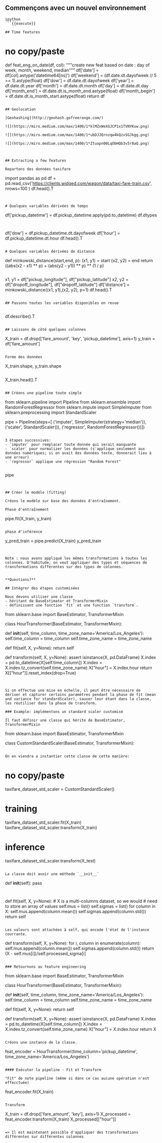 
## Commençons avec un nouvel environnement

```
ipython
```{{execute}}

## Time features

```
# no copy/paste
def feat_eng_on_date(df, col):
    """create new feat based on date :
    day of week, month, weekend, median"""
    df['date'] = df[col].astype('datetime64[ns]')
    df['weekend'] = (df.date.dt.dayofweek // 5 == 1).astype(float)
    df['dow'] = df.date.dt.dayofweek
    df['year'] = df.date.dt.year
    df['month'] = df.date.dt.month
    df['day'] = df.date.dt.day
    df['month_end'] = df.date.dt.is_month_end.astype(float)
    df['month_begin'] = df.date.dt.is_month_start.astype(float)
    return df
```

## Geolocation

[Geohashing](http://geohash.gofreerange.com/)

![](https://miro.medium.com/max/1400/1*klMZxWeXGJCP1x1TVNYKuw.png)

![](https://miro.medium.com/max/1400/1*ubDJJQrnzqw4kQzvSGJkgg.png)

![](https://miro.medium.com/max/1400/1*Ztuopn00LqObHQb3v5r8aQ.png)



## Extracting a few features

Repartons des données taxifare

```
import pandas as pd
df = pd.read_csv('https://clients.widged.com/wagon/data/taxi-fare-train.csv', nrows=100 )
df.head().T
```{{copy}}


# Quelques variables dérivées de temps

```
df['pickup_datetime'] = df.pickup_datetime.apply(pd.to_datetime)
df.dtypes
```{{copy}}


```
df['dow'] = df.pickup_datetime.dt.dayofweek
df['hour'] = df.pickup_datetime.dt.hour
df.head().T
```{{copy}}

# Quelques variables dérivées de distance

```
def minkowski_distance(start,end, p):
  (x1, y1) = start
  (x2, y2) = end
  return ((abs(x2 - x1) ** p) + (abs(y2 - y1)) ** p) ** (1 / p)

```{{copy}}

```
x1, y1 = df["pickup_longitude"], df["pickup_latitude"]
x2, y2 = df["dropoff_longitude"], df["dropoff_latitude"]
df['distance'] = minkowski_distance((x1, y1),(x2, y2), p=1)
df.head().T

```{{copy}}

## Passons toutes les variables disponibles en revue


```
df.describe().T
```{{copy}}

## Laissons de côté quelques colonnes

```
X_train = df.drop(['fare_amount', 'key', 'pickup_datetime'], axis=1)
y_train = df['fare_amount']
```{{copy}}

Forme des données
```
X_train.shape, y_train.shape
```{{copy}}

```
X_train.head().T
```{{copy}}

## Créons une pipeline toute simple

```
from sklearn.pipeline import Pipeline
from sklearn.ensemble import RandomForestRegressor
from sklearn.impute import SimpleImputer
from sklearn.preprocessing import StandardScaler

pipe = Pipeline(steps=[
  ('imputer', SimpleImputer(strategy='median')),
  ('scaler', StandardScaler()),
  ('regressor', RandomForestRegressor())])
```{{copy}}

3 étapes successives:
- `imputer` pour remplacer toute donnée qui serait manquante
- `scaler` pour normalizer les données (s'applique seulement aux données numériques; si on avait des données texte, donnerait lieu à une erreur)
- `regressor` applique une régression "Random Forest"


```
pipe
```{{copy}}


## Créer le modèle (fitting)

Créons le modèle sur base des données d'entraînement.

Phase d'entraînement
```
pipe.fit(X_train, y_train)
```{{copy}}

phase d'inférence

```
y_pred_train = pipe.predict(X_train)
y_pred_train
```{{copy}}


Note : nous avons appliqué les mêmes transformations à toutes les colonnes. D'habitude, on veut appliquer des types et séquences de transformations différentes sur des types de colonnes.


**Questions?**

## Intégrer des étapes customisées

Nous devons utiliser une classe
- héritant de BaseEstimator et TransformerMixin
- définissant une fonction `fit` et une function `transform`.

```
from sklearn.base import BaseEstimator, TransformerMixin

class HourTransformer(BaseEstimator, TransformerMixin):

  def __init__(self, time_column, time_zone_name='America/Los_Angeles'):
      self.time_column = time_column
      self.time_zone_name = time_zone_name

  def fit(self, X, y=None):
      return self

  def transform(self, X, y=None):
      assert isinstance(X, pd.DataFrame)
      X.index = pd.to_datetime(X[self.time_column])
      X.index = X.index.tz_convert(self.time_zone_name)
      X["hour"] = X.index.hour
      return X[["hour"]].reset_index(drop=True)
```{{copy}}


Si on effectue une mise en échelle, il peut être nécessaire de  dériver et capturer certains paramètres pendant la phase de fit (mean and variance for standardScaler), sauver leur étant dans la classe, les réutiliser dans la phase de transform.

### Example: implémentons un standard scaler customisé

Il faut définir une classe qui hérite de BaseEstimator, TransformerMixin

```
from sklearn.base import BaseEstimator, TransformerMixin

class CustomStandardScaler(BaseEstimator, TransformerMixin):
```{{copy}}

On en viendra a instantier cette classe de cette manière:

```
# no copy/paste
taxifare_dataset_std_scaler = CustomStandardScaler()
# training
taxifare_dataset_std_scaler.fit(X_train)
taxifare_dataset_std_scaler.transform(X_train)
# inference
taxifare_dataset_std_scaler.transform(X_test)
```

La classe doit avoir une méthode `__init__`

```
  def __init__(self):
      pass
```{{copy}}


```
  def fit(self, X, y=None):
    # X is a multi-columns dataset, so we would
    # need to store an array of values
    self.mus = list()
    self.sigmas = list()
    for column in X:
        self.mus.append(column.mean())
        self.sigmas.append(column.std())
    return self
```{{copy}}

Les valeurs sont attachées à self, qui encode l'état de l'instance courrante.

```
  def transform(self, X, y=None):
    for i, column in enumerate(column):
        self.mus.append(column.mean())
        self.sigmas.append(column.std())
    return (X - self.mus[i])/self.processed_sigma[i]
```{{copy}}

### Retournons au feature engineering

```
from sklearn.base import BaseEstimator, TransformerMixin

class HourTransformer(BaseEstimator, TransformerMixin):

  def __init__(self, time_column, time_zone_name='America/Los_Angeles'):
      self.time_column = time_column
      self.time_zone_name = time_zone_name

  def fit(self, X, y=None):
      return self

  def transform(self, X, y=None):
      assert isinstance(X, pd.DataFrame)
      X.index = pd.to_datetime(X[self.time_column])
      X.index = X.index.tz_convert(self.time_zone_name)
      X["hour"] = X.index.hour
      return X
```{{copy}}

Créons une instance de la classe.

```
feat_encoder = HourTransformer(time_column='pickup_datetime', time_zone_name='America/Los_Angeles')
```{{copy}}

#### Exécuter la pipeline - Fit et Transform

"Fit" de note pipeline (même si dans ce cas aucune opération n'est effecctuée)

```
feat_encoder.fit(X_train)
```{{copy}}

Transform

```
X_train = df.drop(['fare_amount', 'key'], axis=1)
X_processed = feat_encoder.transform(X_train)
X_processed[["hour"]]
```{{copy}}

=> Il est maintenant possible d'appliquer des transformations différentes sur différentes colonnes
